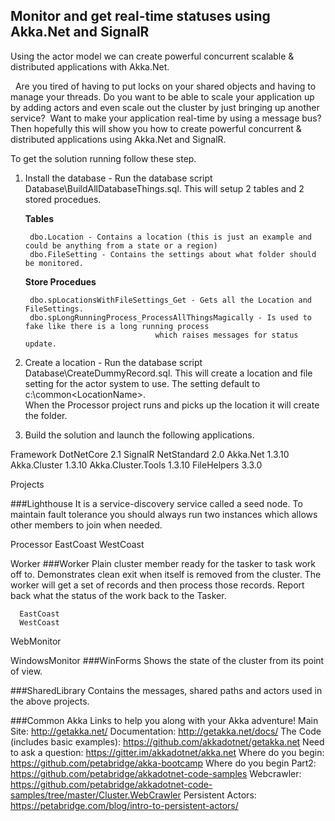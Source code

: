 ## Monitor and get real-time statuses using Akka.Net and SignalR

Using the actor model we can create powerful concurrent scalable & distributed applications with Akka.Net.  

 
Are you tired of having to put locks on your shared objects and having to manage your threads.
Do you want to be able to scale your application up by adding actors and even scale out the cluster by just bringing up another service?  
Want to make your application real-time by using a message bus?
Then hopefully this will show you how to create powerful concurrent & distributed applications using Akka.Net and SignalR.
 

To get the solution running follow these step.

1. Install the database - Run the database script Database\BuildAllDatabaseThings.sql.
   	This will setup 2 tables and 2 stored procedues.
   
	**Tables**  
	
		dbo.Location - Contains a location (this is just an example and could be anything from a state or a region)
		dbo.FileSetting - Contains the settings about what folder should be monitored.  
		
	**Store Procedues**
	
		dbo.spLocationsWithFileSettings_Get - Gets all the Location and FileSettings.
		dbo.spLongRunningProcess_ProcessAllThingsMagically - Is used to fake like there is a long running process 
									which raises messages for status update.

2. Create a location - Run the database script Database\CreateDummyRecord.sql.
	This will create a location and file setting for the actor system to use.
	The setting default to c:\common\<LocationName>.  
	When the Processor project runs and picks up the location it will create the folder.

3. Build the solution and launch the following applications.
 

Framework
DotNetCore 2.1
SignalR 
NetStandard 2.0
Akka.Net 1.3.10
Akka.Cluster 1.3.10
Akka.Cluster.Tools 1.3.10
FileHelpers 3.3.0

Projects 

###Lighthouse 
It is a service-discovery service called a seed node. To maintain fault tolerance you should always run two instances which allows other members to join when needed. 


Processor
      EastCoast
      WestCoast

Worker
###Worker Plain cluster member ready for the tasker to task work off to.
Demonstrates clean exit when itself is removed from the cluster.
The worker will get a set of records and then process those records.
Report back what the status of the work back to the Tasker.

      EastCoast
      WestCoast

WebMonitor

WindowsMonitor
###WinForms
Shows the state of the cluster from its point of view.

###SharedLibrary
Contains the messages, shared paths and actors used in the above projects.





###Common Akka Links to help you along with your Akka adventure!
Main Site: http://getakka.net/
Documentation: http://getakka.net/docs/
The Code (includes basic examples): https://github.com/akkadotnet/getakka.net
Need to ask a question: https://gitter.im/akkadotnet/akka.net
Where do you begin: https://github.com/petabridge/akka-bootcamp
Where do you begin Part2: https://github.com/petabridge/akkadotnet-code-samples
Webcrawler: https://github.com/petabridge/akkadotnet-code-samples/tree/master/Cluster.WebCrawler
Persistent Actors: https://petabridge.com/blog/intro-to-persistent-actors/


